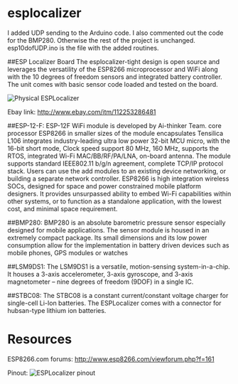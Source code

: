 # esplocalizer

I added UDP sending to the Arduino code. I also commented out the code for the BMP280. Otherwise the rest of the project is unchanged. esp10dofUDP.ino is the file with the added routines. 

##ESP Localizer Board
The esplocalizer-tight design is open source and leverages the versatility of the ESP8266 microprocessor and WiFi along with the 10 degrees of freedom sensors and integrated battery controller. The unit comes with basic sensor code loaded and tested on the board.  

![Physical ESPLocalizer](https://github.com/cnlohr/esplocalizer/raw/master/hardware/ESPLocalizerDec2016.JPG)

Ebay link: http://www.ebay.com/itm/112253286481

##ESP-12-F:
ESP-12F WiFi module is developed by Ai-thinker Team. core processor ESP8266 in smaller sizes of the module encapsulates Tensilica L106 integrates industry-leading ultra low power 32-bit MCU micro, with the 16-bit short mode, Clock speed support 80 MHz, 160 MHz, supports the RTOS, integrated Wi-Fi MAC/BB/RF/PA/LNA, on-board antenna. The module supports standard IEEE802.11 b/g/n agreement, complete TCP/IP protocol stack. Users can use the add modules to an existing device networking, or building a separate network controller. ESP8266 is high integration wireless SOCs, designed for space and power constrained mobile platform designers. It provides unsurpassed ability to embed Wi-Fi capabilities within other systems, or to function as a standalone application, with the lowest cost, and minimal space requirement. 

##BMP280:
BMP280 is an absolute barometric pressure sensor especially designed for mobile applications. The sensor module is housed in an extremely compact package. Its small dimensions and its low power consumption allow for the implementation in battery driven devices such as mobile phones, GPS modules or watches 

##LSM9DS1:
The LSM9DS1 is a versatile, motion-sensing system-in-a-chip. It houses a 3-axis accelerometer, 3-axis gyroscope, and 3-axis magnetometer – nine degrees of freedom (9DOF) in a single IC. 

##STBC08: 
The STBC08 is a constant current/constant voltage charger for single-cell Li-Ion batteries. The ESPLocalizer comes with a connector for hubsan-type lithium ion batteries.

# Resources

ESP8266.com forums: http://www.esp8266.com/viewforum.php?f=161

Pinout:
![ESPLocalizer pinout](https://github.com/cnlohr/esplocalizer/raw/master/hardware/PinoutDesign.png)

